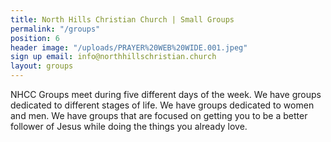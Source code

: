 ```yaml
---
title: North Hills Christian Church | Small Groups
permalink: "/groups"
position: 6
header image: "/uploads/PRAYER%20WEB%20WIDE.001.jpeg"
sign up email: info@northhillschristian.church
layout: groups
---
```


NHCC Groups meet during five different days of the week. We have groups dedicated to different stages of life. We have groups dedicated to women and men. We have groups that are focused on getting you to be a better follower of Jesus while doing the things you already love.
